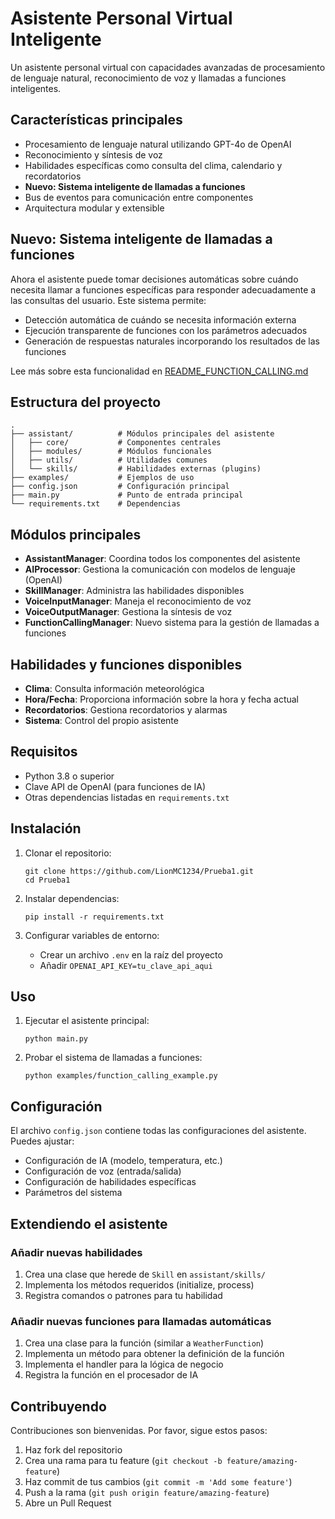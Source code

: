# Asistente Personal Virtual Inteligente

Un asistente personal virtual con capacidades avanzadas de procesamiento de lenguaje natural, reconocimiento de voz y llamadas a funciones inteligentes.

## Características principales

- Procesamiento de lenguaje natural utilizando GPT-4o de OpenAI
- Reconocimiento y síntesis de voz
- Habilidades específicas como consulta del clima, calendario y recordatorios
- **Nuevo: Sistema inteligente de llamadas a funciones**
- Bus de eventos para comunicación entre componentes
- Arquitectura modular y extensible

## Nuevo: Sistema inteligente de llamadas a funciones

Ahora el asistente puede tomar decisiones automáticas sobre cuándo necesita llamar a funciones específicas para responder adecuadamente a las consultas del usuario. Este sistema permite:

- Detección automática de cuándo se necesita información externa
- Ejecución transparente de funciones con los parámetros adecuados
- Generación de respuestas naturales incorporando los resultados de las funciones

Lee más sobre esta funcionalidad en [README_FUNCTION_CALLING.md](README_FUNCTION_CALLING.md)

## Estructura del proyecto

```
.
├── assistant/          # Módulos principales del asistente
│   ├── core/           # Componentes centrales
│   ├── modules/        # Módulos funcionales
│   ├── utils/          # Utilidades comunes
│   └── skills/         # Habilidades externas (plugins)
├── examples/           # Ejemplos de uso
├── config.json         # Configuración principal
├── main.py             # Punto de entrada principal
└── requirements.txt    # Dependencias
```

## Módulos principales

- **AssistantManager**: Coordina todos los componentes del asistente
- **AIProcessor**: Gestiona la comunicación con modelos de lenguaje (OpenAI)
- **SkillManager**: Administra las habilidades disponibles
- **VoiceInputManager**: Maneja el reconocimiento de voz
- **VoiceOutputManager**: Gestiona la síntesis de voz
- **FunctionCallingManager**: Nuevo sistema para la gestión de llamadas a funciones

## Habilidades y funciones disponibles

- **Clima**: Consulta información meteorológica
- **Hora/Fecha**: Proporciona información sobre la hora y fecha actual
- **Recordatorios**: Gestiona recordatorios y alarmas
- **Sistema**: Control del propio asistente

## Requisitos

- Python 3.8 o superior
- Clave API de OpenAI (para funciones de IA)
- Otras dependencias listadas en `requirements.txt`

## Instalación

1. Clonar el repositorio:
   ```
   git clone https://github.com/LionMC1234/Prueba1.git
   cd Prueba1
   ```

2. Instalar dependencias:
   ```
   pip install -r requirements.txt
   ```

3. Configurar variables de entorno:
   - Crear un archivo `.env` en la raíz del proyecto
   - Añadir `OPENAI_API_KEY=tu_clave_api_aqui`

## Uso

1. Ejecutar el asistente principal:
   ```
   python main.py
   ```

2. Probar el sistema de llamadas a funciones:
   ```
   python examples/function_calling_example.py
   ```

## Configuración

El archivo `config.json` contiene todas las configuraciones del asistente. Puedes ajustar:

- Configuración de IA (modelo, temperatura, etc.)
- Configuración de voz (entrada/salida)
- Configuración de habilidades específicas
- Parámetros del sistema

## Extendiendo el asistente

### Añadir nuevas habilidades

1. Crea una clase que herede de `Skill` en `assistant/skills/`
2. Implementa los métodos requeridos (initialize, process)
3. Registra comandos o patrones para tu habilidad

### Añadir nuevas funciones para llamadas automáticas

1. Crea una clase para la función (similar a `WeatherFunction`)
2. Implementa un método para obtener la definición de la función
3. Implementa el handler para la lógica de negocio
4. Registra la función en el procesador de IA

## Contribuyendo

Contribuciones son bienvenidas. Por favor, sigue estos pasos:

1. Haz fork del repositorio
2. Crea una rama para tu feature (`git checkout -b feature/amazing-feature`)
3. Haz commit de tus cambios (`git commit -m 'Add some feature'`)
4. Push a la rama (`git push origin feature/amazing-feature`)
5. Abre un Pull Request
